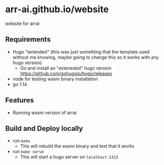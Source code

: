 # arr-ai.github.io/website

website for arrai

## Requirements
 - Hugo "extended" (this was just something that the template used without me knowing, maybe going to change this so it works with any hugo version)
    - Go and install an "exteneded" hugo version https://github.com/gohugoio/hugo/releases
- node for testing wasm binary installation
- go 1.14

## Features
 - Running wasm version of arrai

## Build and Deploy locally
- run `make`
    - This will rebuild the wasm binary and test that it works
- run `make serve`
    - This will start a hugo server on `localhost:1313`

